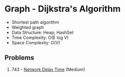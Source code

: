 # Graph - Dijkstra's Algorithm

- Shortest path algorithm
- Weighted graph
- Data Structure: Heap; HashSet
- Time Complexity: O(E log V)
- Space Complexity: O(V)

## Problems

1. 743 - [Network Delay Time](https://leetcode.com/problems/network-delay-time/) (Medium)

